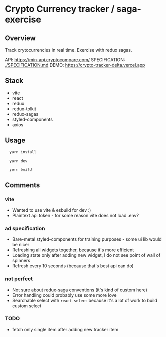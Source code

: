 # Crypto Currency tracker / saga-exercise

## Overview

Track crytocurrencies in real time. Exercise with redux sagas.

API: <https://min-api.cryptocompare.com/>
SPECIFICATION: [./SPECIFICATION.md](./SPECIFICATION.md)
DEMO: <https://crypto-tracker-delta.vercel.app>

## Stack

- vite
- react
- redux
- redux-tolkit
- redux-sagas
- styled-components
- axios

## Usage

```bash
  yarn install

  yarn dev

  yarn build

```

## Comments

### vite

- Wanted to use vite & esbuild for dev :)
- Plaintext api token - for some reason vite does not load .env?

### ad specification

- Bare-metal styled-components for training purposes - some ui lib would be nicer
- Refreshing all widgets together, because it's more efficient
- Loading state only after adding new widget, I do not see point of wall of spinners
- Refresh every 10 seconds (because that's best api can do)

### not perfect

- Not sure about redux-saga conventions (it's kind of custom here)
- Error handling could probably use some more love
- Searchable select with `react-select` because it's a lot of work to build custom select

### TODO

- fetch only single item after adding new tracker item

